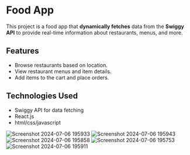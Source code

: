 # Food App
This project is a food app that **dynamically fetches** data from the **Swiggy API** to provide real-time information about restaurants, menus, and more.
## Features
- Browse restaurants based on location.
- View restaurant menus and item details.
- Add items to the cart and place orders.
## Technologies Used
- Swiggy API for data fetching
- React.js
- html/css/javascript

![Screenshot 2024-07-06 195933](https://github.com/nikhilarsid/reactapp/assets/128669883/25b15a08-6936-4230-b916-c14c965d4e8b)
![Screenshot 2024-07-06 195943](https://github.com/nikhilarsid/reactapp/assets/128669883/6129e264-a3f5-4d12-b24f-6d899137819b)
![Screenshot 2024-07-06 195858](https://github.com/nikhilarsid/reactapp/assets/128669883/a54b1447-d48b-402f-b65b-ecae5b0e4729)
![Screenshot 2024-07-06 195753](https://github.com/nikhilarsid/reactapp/assets/128669883/4a38013e-14b4-4fbc-8098-cf6f66a0ffe1)
![Screenshot 2024-07-06 195911](https://github.com/nikhilarsid/reactapp/assets/128669883/3bfbb0d3-ab68-4d26-bf64-482e714106a7)

